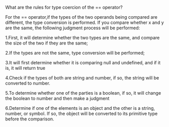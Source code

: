 What are the rules for type coercion of the == operator?

For the == operator,if the types of the two operands being compared are different, the type conversion is performed. If you compare whether x and y are the same, the following judgment process will be performed:

  1.First, it will determine whether the two types are the same, and compare the size of the two if they are the same;

  2.If the types are not the same, type conversion will be performed;

  3.It will first determine whether it is comparing null and undefined, and if it is, it will return true

  4.Check if the types of both are string and number, if so, the string will be converted to number.

  5.To determine whether one of the parties is a boolean, if so, it will change the boolean to number and then make a judgment
  
  6.Determine if one of the elements is an object and the other is a string, number, or symbol. If so, the object will be converted to its primitive type before the comparison.